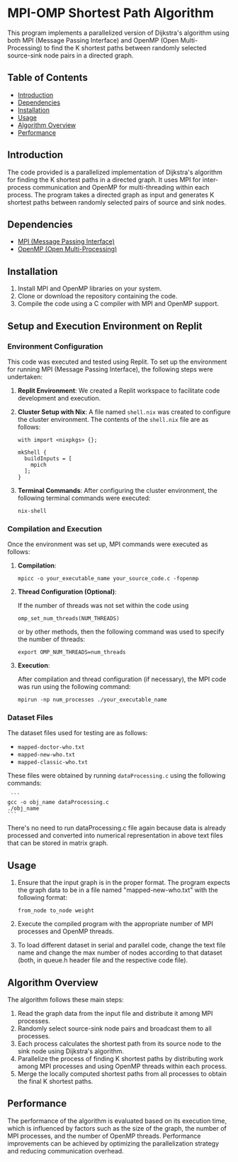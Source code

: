# MPI-OMP Shortest Path Algorithm

This program implements a parallelized version of Dijkstra's algorithm using both MPI (Message Passing Interface) and OpenMP (Open Multi-Processing) to find the K shortest paths between randomly selected source-sink node pairs in a directed graph.

## Table of Contents

- [Introduction](#introduction)
- [Dependencies](#dependencies)
- [Installation](#installation)
- [Usage](#usage)
- [Algorithm Overview](#algorithm-overview)
- [Performance](#performance)

## Introduction

The code provided is a parallelized implementation of Dijkstra's algorithm for finding the K shortest paths in a directed graph. It uses MPI for inter-process communication and OpenMP for multi-threading within each process. The program takes a directed graph as input and generates K shortest paths between randomly selected pairs of source and sink nodes.

## Dependencies

- [MPI (Message Passing Interface)](https://docs.open-mpi.org/en/v5.0.x/)
- [OpenMP (Open Multi-Processing)](https://www.openmp.org/resources/refguides/)

## Installation

1. Install MPI and OpenMP libraries on your system.
2. Clone or download the repository containing the code.
3. Compile the code using a C compiler with MPI and OpenMP support.

## Setup and Execution Environment on Replit

### Environment Configuration

This code was executed and tested using Replit. To set up the environment for running MPI (Message Passing Interface), the following steps were undertaken:

1. **Replit Environment**: We created a Replit workspace to facilitate code development and execution.

2. **Cluster Setup with Nix**: A file named `shell.nix` was created to configure the cluster environment. The contents of the `shell.nix` file are as follows:

    ```
    with import <nixpkgs> {};

    mkShell {
      buildInputs = [
        mpich
      ];
    }
    ```

3. **Terminal Commands**: After configuring the cluster environment, the following terminal commands were executed:

    ```
    nix-shell
    ```

### Compilation and Execution

Once the environment was set up, MPI commands were executed as follows:

1. **Compilation**:
   
   ```
   mpicc -o your_executable_name your_source_code.c -fopenmp 
   ```

2. **Thread Configuration (Optional)**:

   If the number of threads was not set within the code using  

   ```
   omp_set_num_threads(NUM_THREADS)
   ```

   or by other methods, then the following command was used to specify the number of threads:

   ```
   export OMP_NUM_THREADS=num_threads
   ```

3. **Execution**:

   After compilation and thread configuration (if necessary), the MPI code was run using the following 
   command:

   ```
   mpirun -np num_processes ./your_executable_name
   ```

### Dataset Files

The dataset files used for testing are as follows:

- `mapped-doctor-who.txt`
- `mapped-new-who.txt`
- `mapped-classic-who.txt`

These files were obtained by running `dataProcessing.c` using the following commands:

     ```
    gcc -o obj_name dataProcessing.c
    ./obj_name
    ```

There's no need to run dataProcessing.c file again because data is already processed and converted into numerical representation in above text files that can be stored in matrix graph.

## Usage

1. Ensure that the input graph is in the proper format. The program expects the graph data to be in a file named "mapped-new-who.txt" with the following format:

    ```
    from_node to_node weight
    ```
2. Execute the compiled program with the appropriate number of MPI processes and OpenMP threads.

3. To load different dataset in serial and parallel code, change the text file name and change the max number of nodes according to that dataset (both, in queue.h header file and the respective code file).
 

## Algorithm Overview

The algorithm follows these main steps:

1. Read the graph data from the input file and distribute it among MPI processes.
2. Randomly select source-sink node pairs and broadcast them to all processes.
3. Each process calculates the shortest path from its source node to the sink node using Dijkstra's algorithm.
4. Parallelize the process of finding K shortest paths by distributing work among MPI processes and using OpenMP threads within each process.
5. Merge the locally computed shortest paths from all processes to obtain the final K shortest paths.

## Performance

The performance of the algorithm is evaluated based on its execution time, which is influenced by factors such as the size of the graph, the number of MPI processes, and the number of OpenMP threads. Performance improvements can be achieved by optimizing the parallelization strategy and reducing communication overhead.
